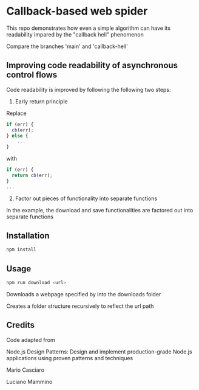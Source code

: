 # Callback-based web spider

This repo demonstrates how even a simple algorithm can have its readability impared by the "callback hell" phenomenon

Compare the branches 'main' and 'callback-hell'

## Improving code readability of asynchronous control flows

Code readability is improved by following the following two steps:

1. Early return principle

Replace

```js
if (err) {
  cb(err);
} else {
    ...
}
```

with

```js
if (err) {
  return cb(err);
}
...
```

2. Factor out pieces of functionality into separate functions

In the example, the download and save functionalities are factored out into separate functions

## Installation

```bash
npm install
```

## Usage

```bash
npm run download <url>
```

Downloads a webpage specified by <url> into the downloads folder

Creates a folder structure recursively to reflect the url path


## Credits

Code adapted from


Node.js Design Patterns:
Design and implement production-grade Node.js
applications using proven patterns and techniques

Mario Casciaro

Luciano Mammino